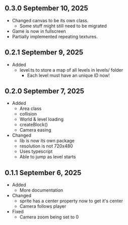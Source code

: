 ## 0.3.0 September 10, 2025
- Changed canvas to be its own class.
    - Some stuff might still need to be migrated
- Game is now in fullscreen
- Partially implemented repeating textures.

## 0.2.1 September 9, 2025
- Added
    - level.ts to store a map of all levels in levels/ folder
        - Each level must have an unique ID now!

## 0.2.0 September 7, 2025
- Added
    - Area class
    - collision
    - World & level loading
    - createBlock()
    - Camera easing
- Changed
    - lib is now its own package
    - resolution is not 720x480
    - Uses typescript
    - Able to jump as level starts

## 0.1.1 September 6, 2025
- Added
    - More documentation
- Changed
    - sprite has a center property now to get it's center
    - Camera follows player
- Fixed
    - Camera zoom being set to 0


## 0.1.0 September 6, 2025
- Added
    - Library
        - assets.js
        - input.js
        - keyboard.js
        - master.js
        - scene.js
        - sprite.js
        - vector2.js
        - camera.js
    - Game
        - gameScene.js
        - player.js